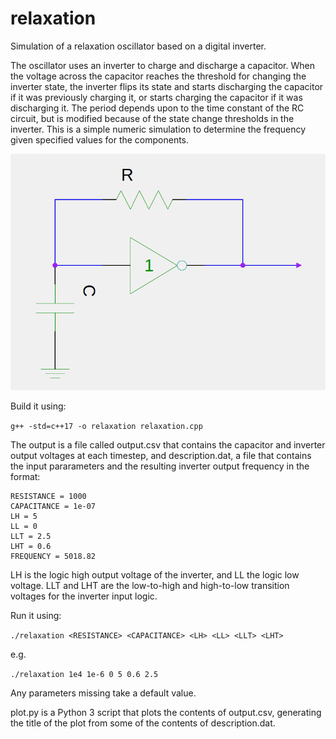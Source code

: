 # relaxation
Simulation of a relaxation oscillator based on a digital inverter.

The oscillator uses an inverter to charge and discharge a capacitor.  When the
voltage across the capacitor reaches the threshold for changing the inverter
state, the inverter flips its state and starts discharging the capacitor if it was previously charging it, or starts charging the capacitor if it was discharging it.  The period depends upon to the time constant of the RC circuit, but is modified because of the state change thresholds in the inverter. This is a simple numeric simulation to determine the frequency given specified values for the components.

![Relaxation ocillator circuit](schematic/circuit.png)

Build it using:

`g++ -std=c++17 -o relaxation relaxation.cpp`


The output is a file called output.csv that contains the capacitor and inverter
output voltages at each timestep, and description.dat, a file that contains
the input pararameters and the resulting inverter output frequency in the format:

```FILE = output.csv
RESISTANCE = 1000
CAPACITANCE = 1e-07
LH = 5
LL = 0
LLT = 2.5
LHT = 0.6
FREQUENCY = 5018.82
```

LH is the logic high output voltage of the inverter, and LL the logic low voltage.  LLT and LHT are the low-to-high and high-to-low transition voltages for the inverter input logic.

Run it using:

`./relaxation <RESISTANCE> <CAPACITANCE> <LH> <LL> <LLT> <LHT>`

e.g.

`./relaxation 1e4 1e-6 0 5 0.6 2.5`

Any parameters missing take a default value.

plot.py is a Python 3 script that plots the contents of output.csv, generating
the title of the plot from some of the contents of description.dat.
